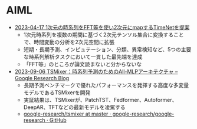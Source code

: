 # AIML

- [2023-04-17 1次元の時系列をFFT等を使い2次元にmapするTimeNetを提案](https://arxiv.org/abs/2210.02186)
  - 1次元時系列を複数の期間に基づく2次元テンソル集合に変換することで、時間変動の分析を2次元空間に拡張
  - 短期・長期予測、インピュテーション、分類、異常検知など、5つの主要な時系列解析タスクにおいて一貫した最先端を達成
  - 「FFT等」のところが論文読まないと分からないな
- [2023-09-06 TSMixer：時系列予測のためのAll-MLPアーキテクチャ – Google Research Blog](https://blog.research.google/2023/09/tsmixer-all-mlp-architecture-for-time.html)
  - 長期予測ベンチマークで優れたパフォーマンスを発揮する高度な多変量モデルであるTSMixerを開発
  - 実証結果は、TSMixerが、PatchTST、Fedformer、Autoformer、DeepAR、TFTなどの最新モデルを凌駕する
  - [google-research/tsmixer at master · google-research/google-research · GitHub](https://github.com/google-research/google-research/tree/master/tsmixer)
